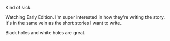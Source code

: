 Kind of sick.

Watching Early Edition. I'm super interested in how they're writing the story. It's in the same vein as the short stories I want to write.

Black holes and white holes are great.
